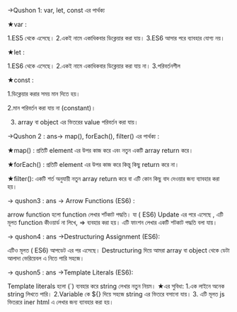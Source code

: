 →Qushon 1:  var, let, const এর পার্থক্য

★var : 

 1.ES5 থেকে এসেছে।
2.একই নামে একাধিকবার ডিক্লেয়ার করা যায়।
3.ES6 আসার পরে ব্যাবহার যোগ্য নয়। 

★let : 

1.ES6 থেকে এসেছে।
2.একই নামে একাধিকবার ডিক্লেয়ার করা যায় না।
3.পরিবর্তনশীল 

★const : 

1.ডিক্লেয়ার করার সময় মান দিতে হয়।

2.মান পরিবর্তন করা যায় না (constant)।

3. array বা object এর ভিতরের value পরিবর্তন করা যায়।

→Qushon 2 : ans→  map(), forEach(), filter() এর পার্থক্য : 

★map() : প্রতিটি element এর উপর কাজ করে এবং নতুন একটি array return করে।

★forEach() : প্রতিটি element এর উপর কাজ করে কিন্তু কিছু return করে না।

★filter(): একটি শর্ত অনুযায়ী নতুন array return করে বা এটি কোন কিছু বাদ দেওয়ার জন্য ব্যাবহার করা হয়। 


→ qushon3 : ans → Arrow Functions (ES6) : 

arrow function হলো function লেখার শর্টকাট পদ্ধতি। যা ( ES6)  Update এর পরে এসেছে ,  এটি মূলত function কীওয়ার্ড না লিখে, => ব্যবহার করা হয়। এটি ফাংশন লেখার একটি শটকাট পদ্ধতি বলা যায়। 

→ qushon4 : ans →Destructuring Assignment (ES6):

এটিও মূলত ( ES6)  আপডেট এর পর এসেছে। 
Destructuring দিয়ে আমরা array বা object থেকে ডেটা আলাদা ভেরিয়েবল এ নিতে পারি সহজে।

→ qushon5 : ans →Template Literals (ES6):

Template literals হলো (`) ব্যবহার করে string লেখার নতুন নিয়ম।
★এর সুবিধা:
1.এক লাইনে অনেক string লিখতে পারি।
2.Variable কে ${} দিয়ে সহজে string এর ভিতরে বসানো যায়।
3. এটি মূলত js ভিতররে iner html এ লেখার জন্য ব্যাবহার করা হয়।  



